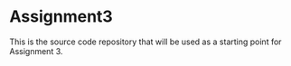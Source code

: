 # Assignment3
This is the source code repository that will be used as a starting point for Assignment 3.
